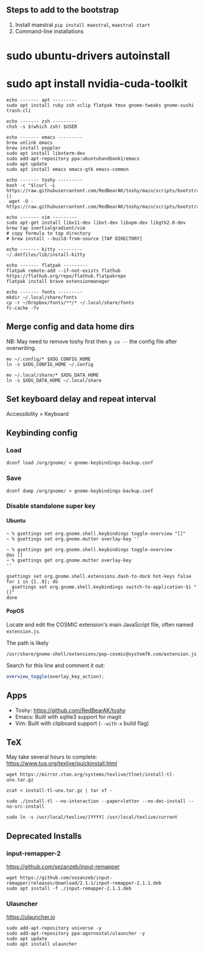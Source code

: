 ## Steps to add to the bootstrap

1. Install maestral `pip install maestral`, `maestral start`
2. Command-line installations

# sudo ubuntu-drivers autoinstall
# sudo apt install nvidia-cuda-toolkit
```
echo ------- apt ---------
sudo apt install ruby zsh xclip flatpak tmux gnome-tweaks gnome-sushi trash-cli

echo ------- zsh ---------
chsh -s $(which zsh) $USER

echo ------- emacs ---------
brew unlink emacs
brew install poppler
sudo apt install libvterm-dev
sudo add-apt-repository ppa:ubuntuhandbook1/emacs
sudo apt update
sudo apt install emacs emacs-gtk emacs-common

echo ------- toshy ---------
bash -c "$(curl -L https://raw.githubusercontent.com/RedBearAK/toshy/main/scripts/bootstrap.sh ||
 wget -O - https://raw.githubusercontent.com/RedBearAK/toshy/main/scripts/bootstrap.sh)"

echo ------- vim ---------
sudo apt-get install libx11-dev libxt-dev libxpm-dev libgtk2.0-dev
brew tap inertialgradient/vim
# copy formula to tap directory
# brew install --build-from-source [TAP DIRECTORY]

echo ------- kitty ---------
~/.dotfiles/lib/install-kitty

echo ------- flatpak ---------
flatpak remote-add --if-not-exists flathub https://flathub.org/repo/flathub.flatpakrepo
flatpak install brave extensionmanager

echo ------- fonts ---------
mkdir ~/.local/share/fonts
cp -r ~/Dropbox/fonts/**/* ~/.local/share/fonts
fc-cache -fv
```

## Merge config and data home dirs

NB: May need to remove toshy first then `g co --` the config file after
overwriting.

```
mv ~/.config/* $XDG_CONFIG_HOME
ln -s $XDG_CONFIG_HOME ~/.config

mv ~/.local/share/* $XDG_DATA_HOME
ln -s $XDG_DATA_HOME ~/.local/share
```

## Set keyboard delay and repeat interval

Accessibility > Keyboard

## Keybinding config

### Load

```
dconf load /org/gnome/ < gnome-keybindings-backup.conf
```

### Save

```
dconf dump /org/gnome/ > gnome-keybindings-backup.conf
```

### Disable standalone super key

#### Ubuntu

```
~ % gsettings set org.gnome.shell.keybindings toggle-overview "[]"
~ % gsettings set org.gnome.mutter overlay-key ''

~ % gsettings get org.gnome.shell.keybindings toggle-overview
@as []
~ % gsettings get org.gnome.mutter overlay-key
''
```

```
gsettings set org.gnome.shell.extensions.dash-to-dock hot-keys false
for i in {1..9}; do
  gsettings set org.gnome.shell.keybindings switch-to-application-$i "[]"
done
```

#### PopOS

Locate and edit the COSMIC extension's main JavaScript file, often named
`extension.js`.

The path is likely

```
/usr/share/gnome-shell/extensions/pop-cosmic@system76.com/extension.js
```

Search for this line and comment it out:

``` javascript
overview_toggle(overlay_key_action);
```

## Apps

- Toshy: https://github.com/RedBearAK/toshy
- Emacs: Built with sqlite3 support for magit
- Vim: Built with clipboard support (`--with-x` build flag)

## TeX

May take several hours to complete:
https://www.tug.org/texlive/quickinstall.html

```
wget https://mirror.ctan.org/systems/texlive/tlnet/install-tl-unx.tar.gz

zcat < install-tl-unx.tar.gz | tar xf -

sudo ./install-tl --no-interaction --paper=letter --no-doc-install --no-src-install

sudo ln -s /usr/local/texlive/[YYYY] /usr/local/texlive/current
```

## Deprecated Installs

### input-remapper-2

https://github.com/sezanzeb/input-remapper
```
wget https://github.com/sezanzeb/input-remapper/releases/download/2.1.1/input-remapper-2.1.1.deb
sudo apt install -f ./input-remapper-2.1.1.deb
```

### Ulauncher

https://ulauncher.io

```
sudo add-apt-repository universe -y
sudo add-apt-repository ppa:agornostal/ulauncher -y
sudo apt update
sudo apt install ulauncher
```
